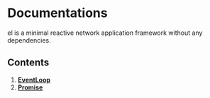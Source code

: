 # Documentations

el is a minimal reactive network application framework without any dependencies.

## Contents

1. **[EventLoop](event-loop.md)**
2. **[Promise](promise.md)**